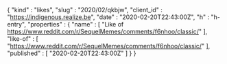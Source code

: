 {
  "kind" : "likes",
  "slug" : "2020/02/qkbjw",
  "client_id" : "https://indigenous.realize.be",
  "date" : "2020-02-20T22:43:00Z",
  "h" : "h-entry",
  "properties" : {
    "name" : [ "Like of https://www.reddit.com/r/SequelMemes/comments/f6nhoo/classic/" ],
    "like-of" : [ "https://www.reddit.com/r/SequelMemes/comments/f6nhoo/classic/" ],
    "published" : [ "2020-02-20T22:43:00Z" ]
  }
}

